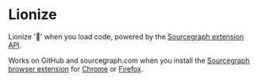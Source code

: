 # Lionize

Lionize '🦁' when you load code, powered by the [Sourcegraph extension API](https://github.com/sourcegraph/sourcegraph-extension-api).

Works on GitHub and sourcegraph.com when you install the [Sourcegraph browser extension](https://docs.sourcegraph.com/integration/browser_extension) for [Chrome](https://chrome.google.com/webstore/detail/sourcegraph/dgjhfomjieaadpoljlnidmbgkdffpack) or [Firefox](https://addons.mozilla.org/en-US/firefox/addon/sourcegraph/).